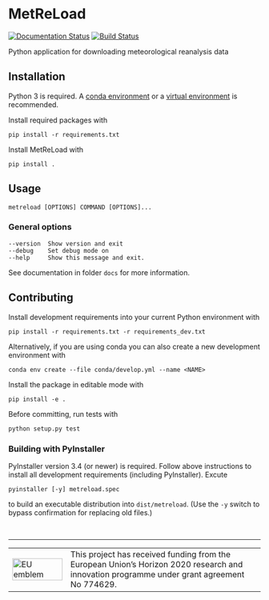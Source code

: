 # MetReLoad

[![Documentation Status](https://readthedocs.org/projects/metreload/badge/?version=latest)](https://metreload.readthedocs.io/en/latest/?badge=latest)
[![Build Status](https://travis-ci.org/Spine-project/MetReLoad.svg?branch=master)](https://travis-ci.org/Spine-project/MetReLoad)

Python application for downloading meteorological reanalysis data

## Installation

Python 3 is required. A [conda environment](https://conda.io/docs/user-guide/tasks/manage-environments.html)  or a [virtual environment](https://docs.python.org/3/library/venv.html) is recommended. 

Install required packages with

    pip install -r requirements.txt

Install MetReLoad with

    pip install .

## Usage

    metreload [OPTIONS] COMMAND [OPTIONS]...

### General options

```
--version  Show version and exit
--debug    Set debug mode on
--help     Show this message and exit.
```
  
See documentation in folder `docs` for more information.

## Contributing

Install development requirements into your current Python environment with

    pip install -r requirements.txt -r requirements_dev.txt

Alternatively, if you are using conda you can also create a new development environment with

    conda env create --file conda/develop.yml --name <NAME>

Install the package in editable mode with

    pip install -e .

Before committing, run tests with

    python setup.py test

### Building with PyInstaller

PyInstaller version 3.4 (or newer) is required. 
Follow above instructions to install all development requirements (including PyInstaller).
Excute 

    pyinstaller [-y] metreload.spec

to build an executable distribution into `dist/metreload`. (Use the `-y` switch to bypass confirmation for replacing old files.)

&nbsp;
<hr>
<center>
<table width=500px frame="none">
<tr>
<td valign="middle" width=100px>
<img src=https://europa.eu/european-union/sites/europaeu/files/docs/body/flag_yellow_low.jpg alt="EU emblem" width=100%></td>
<td valign="middle">This project has received funding from the European Union’s Horizon 2020 research and innovation programme under grant agreement No 774629.</td>
</table>
</center>